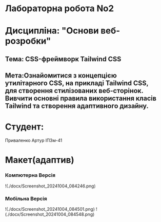 # Лабораторна робота No2
# Дисципліна: "Основи веб-розробки"

## Тема: CSS-фреймворк Tailwind CSS
## Мета:Ознайомитися з концепцією утилітарного CSS, на прикладі Tailwind CSS, для створення стилізованих веб-сторінок. Вивчити основні правила використання класів Tailwind та створення адаптивного дизайну.

# Студент:
Приваленко Артур ІПЗм-41

# Макет(адаптив)
### Компютерна Версія
 !(./docx/Screenshot_20241004_084246.png)

### Мобільна Версія
!(./docx/Screenshot_20241004_084501.png)
!(./docx/Screenshot_20241004_084548.png)
